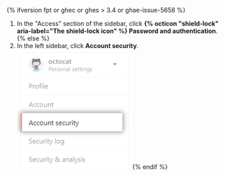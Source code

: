 {% ifversion fpt or ghec or ghes > 3.4 or ghae-issue-5658 %}
1. In the "Access" section of the sidebar, click **{% octicon "shield-lock" aria-label="The shield-lock icon" %} Password and authentication**.
{% else %}
1. In the left sidebar, click **Account security**.
![User account security settings](/assets/images/help/settings/settings-sidebar-account-security.png)
{% endif %}
